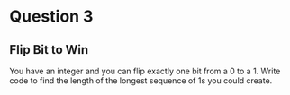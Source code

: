 # Question 3
## Flip Bit to Win
You have an integer and you can flip exactly one bit from a 0 to a 1. Write code to find the length of the longest sequence of 1s you could create.
